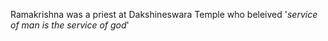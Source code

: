 Ramakrishna was a priest at Dakshineswara Temple who beleived '*service of man is the service of god*'